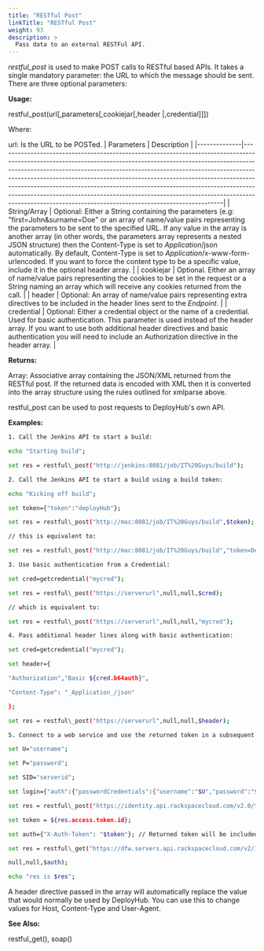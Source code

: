 ```yaml
---
title: "RESTful Post"
linkTitle: "RESTful Post"
weight: 93
description: >
  Pass data to an external RESTFul API. 
---
```



_restful\_post_ is used to make POST calls to RESTful based APIs. It takes a single mandatory parameter: the URL to which the message should be sent. There are three optional parameters:

**Usage:**

restful\_post(url[,parameters[,cookiejar[,header |,credential]]])

Where:

url: Is the URL to be POSTed.
| Parameters   | Description                                                                                                                                                                                                                                                                                                                                                                                                                                                                                                                                               |
|--------------|-----------------------------------------------------------------------------------------------------------------------------------------------------------------------------------------------------------------------------------------------------------------------------------------------------------------------------------------------------------------------------------------------------------------------------------------------------------------------------------------------------------------------------------------------------------|
| String/Array | Optional: Either a String containing the parameters (e.g: "first=John&amp;surname=Doe" or an array of name/value pairs representing the parameters to be sent to the specified URL. If any value in the array is another array (in other words, the parameters array represents a nested JSON structure) then the Content-Type is set to _Application_/json automatically. By default, Content-Type is set to _Application_/x-www-form-urlencoded. If you want to force the content type to be a specific value, include it in the optional header array. |
| cookiejar    | Optional. Either an array of name/value pairs representing the cookies to be set in the request or a String naming an array which will receive any cookies returned from the call.                                                                                                                                                                                                                                                                                                                                                                        |
| header       | Optional: An array of name/value pairs representing extra directives to be included in the header lines sent to the _Endpoint_.                                                                                                                                                                                                                                                                                                                                                                                                                           |
| credential   | Optional: Either a credential object or the name of a credential. Used for basic authentication. This parameter is used instead of the header array. If you want to use both additional header directives and basic authentication you will need to include an Authorization directive in the header array.                                                                                                                                                                                                                                               |

**Returns:**

Array: Associative array containing the JSON/XML returned from the RESTful post. If the returned data is encoded with XML then it is converted into the array structure using the rules outlined for xmlparse above.

restful\_post can be used to post requests to DeployHub's own API.

**Examples:**

```bash
1. Call the Jenkins API to start a build:

echo "Starting build";

set res = restful\_post("http://jenkins:8081/job/IT%20Guys/build");

2. Call the Jenkins API to start a build using a build token:

echo "Kicking off build";

set token={"token":"deployHub"};

set res = restful\_post("http://mac:8081/job/IT%20Guys/build",$token);

// this is equivalent to:

set res = restful\_post("http://mac:8081/job/IT%20Guys/build","token=DeployHub");

3. Use basic authentication from a Credential:

set cred=getcredential("mycred");

set res = restful\_post("https://serverurl",null,null,$cred);

// which is equivalent to:

set res = restful\_post("https://serverurl",null,null,"mycred");

4. Pass additional header lines along with basic authentication:

set cred=getcredential("mycred");

set header={

"Authorization","Basic ${cred.b64auth}",

"Content-Type": "_Application_/json"

};

set res = restful\_post("https://serverurl",null,null,$header);

5. Connect to a web service and use the returned token in a subsequent call

set U="username";

set P="password";

set SID="serverid";

set login={"auth":{"passwordCredentials":{"username":"$U","password":"$P"}}};

set res = restful\_post("https://identity.api.rackspacecloud.com/v2.0/tokens",$login);

set token = ${res.access.token.id};

set auth={"X-Auth-Token": "$token"}; // Returned token will be included in the header

set res = restful\_get("https://dfw.servers.api.rackspacecloud.com/v2/1025100/servers/$SID",

null,null,$auth);

echo "res is $res";
```

A header directive passed in the array will automatically replace the value that would normally be used by DeployHub. You can use this to change values for Host, Content-Type and User-Agent.

**See Also:**

restful\_get(), soap()
